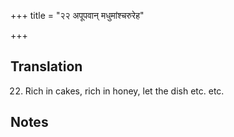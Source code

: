 +++
title = "२२ अपूपवान् मधुमांश्चरुरेह"

+++
## Translation
22. Rich in cakes, rich in honey, let the dish etc. etc.

## Notes

